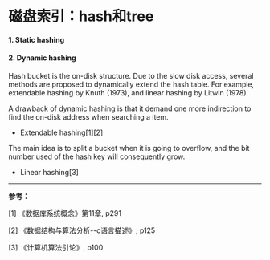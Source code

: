 # 磁盘索引：hash和tree



#### 1. Static hashing

#### 2. Dynamic hashing

Hash bucket is the on-disk structure. Due to the slow disk access, several methods are proposed to dynamically extend the hash table. For example, extendable hashing by Knuth (1973), and linear hashing by Litwin (1978).

A drawback of dynamic hashing is that it demand one more indirection to find the on-disk address when searching a item. 

* Extendable hashing[1][2]

The main idea is to split a bucket when it is going to overflow, and the bit number used of the hash key will consequently grow.

* Linear hashing[3]

---
**参考：**

[1] 《数据库系统概念》第11章, p291

[2] 《数据结构与算法分析--c语言描述》, p125

[3] 《计算机算法引论》, p100

